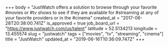 +++
body = "JustWatch offers a solution to browse through your favorite #movies or #tv shows to see if they are available for #streaming at any of your favorite providers or in the #cinema"
created_at = "2017-06-28T20:38:00.741Z"
is_approved = true
job_board_url = "https://www.justwatch.com/us/talent"
latitude = 52.5134213
longitude = 13.455574
slug = "justwatch"
tags = ["movies", "tv", "streaming", "cinema"]
title = "JustWatch"
updated_at = "2019-06-16T10:36:09.747Z"
+++
